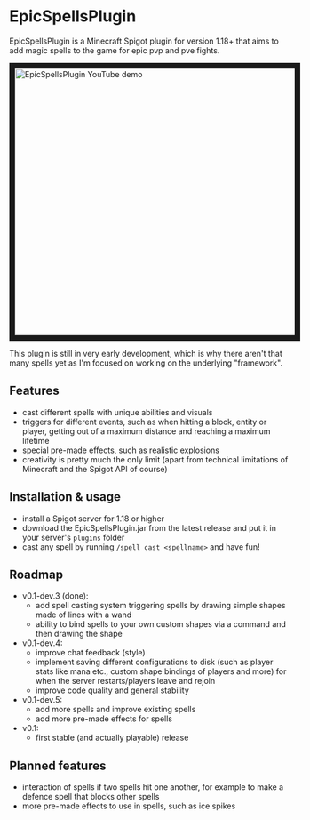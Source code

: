 # EpicSpellsPlugin
EpicSpellsPlugin is a Minecraft Spigot plugin for version 1.18+ that aims to add magic spells to the game for epic pvp and pve fights.

<a href="http://www.youtube.com/watch?feature=player_embedded&v=GhgQbvWPXUk
" target="_blank"><img src="http://img.youtube.com/vi/GhgQbvWPXUk/sddefault.jpg" 
title="EpicSpellsPlugin YouTube demo" width="640" height="480" border="10" /></a>

This plugin is still in very early development, which is why there aren't that many spells yet as I'm focused on working on the underlying "framework".

## Features
- cast different spells with unique abilities and visuals
- triggers for different events, such as when hitting a block, entity or player, getting out of a maximum distance and reaching a maximum lifetime
- special pre-made effects, such as realistic explosions
- creativity is pretty much the only limit (apart from technical limitations of Minecraft and the Spigot API of course)

## Installation & usage
- install a Spigot server for 1.18 or higher
- download the EpicSpellsPlugin.jar from the latest release and put it in your server's `plugins` folder
- cast any spell by running `/spell cast <spellname>` and have fun!

## Roadmap
- v0.1-dev.3 (done):
  - add spell casting system triggering spells by drawing simple shapes made of lines with a wand
  - ability to bind spells to your own custom shapes via a command and then drawing the shape
- v0.1-dev.4:
  - improve chat feedback (style)
  - implement saving different configurations to disk (such as player stats like mana etc., custom shape bindings of players and more) for when the server restarts/players leave and rejoin
  - improve code quality and general stability
- v0.1-dev.5:
  - add more spells and improve existing spells
  - add more pre-made effects for spells
- v0.1:
  - first stable (and actually playable) release

## Planned features
- interaction of spells if two spells hit one another, for example to make a defence spell that blocks other spells
- more pre-made effects to use in spells, such as ice spikes
